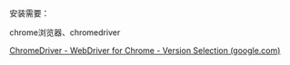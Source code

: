 安装需要：

chrome浏览器、chromedriver

[ChromeDriver - WebDriver for Chrome - Version Selection (google.com)](https://sites.google.com/chromium.org/driver/downloads/version-selection)